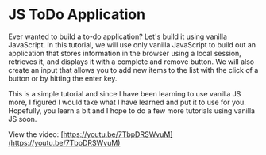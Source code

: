 # JS ToDo Application
Ever wanted to build a to-do application? Let's build it using vanilla JavaScript. In this tutorial, we will use only vanilla JavaScript to build out an application that stores information in the browser using a local session, retrieves it, and displays it with a complete and remove button. We will also create an input that allows you to add new items to the list with the click of a button or by hitting the enter key.

This is a simple tutorial and since I have been learning to use vanilla JS more, I figured I would take what I have learned and put it to use for you. Hopefully, you learn a bit and I hope to do a few more tutorials using vanilla JS soon.

View the video: [https://youtu.be/7TbpDRSWvuM](https://youtu.be/7TbpDRSWvuM)

